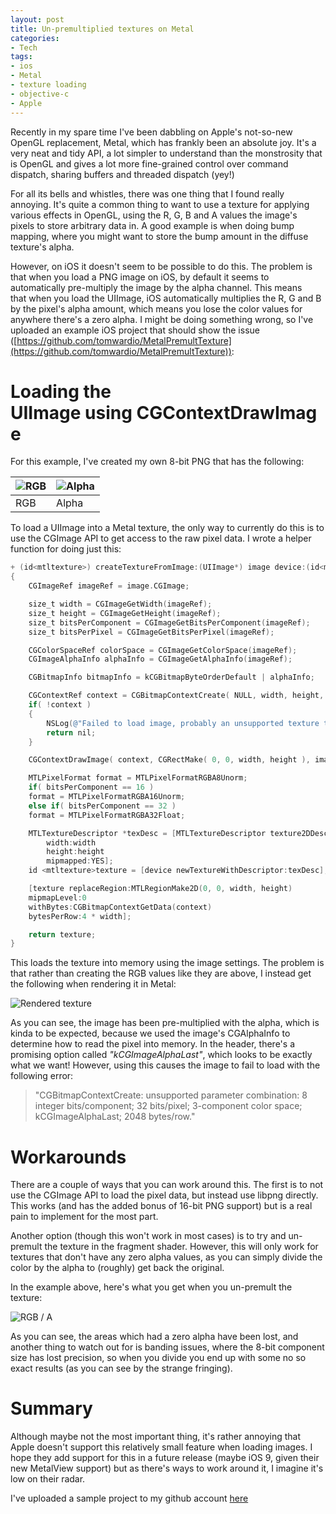 ```yaml
---
layout: post
title: Un-premultiplied textures on Metal
categories:
- Tech
tags:
- ios
- Metal
- texture loading
- objective-c
- Apple
---
```

Recently in my spare time I've been dabbling on Apple's not-so-new OpenGL replacement, Metal, which has frankly been an absolute joy. It's a very neat and tidy API, a lot simpler to understand than the monstrosity that is OpenGL and gives a lot more fine-grained control over command dispatch, sharing buffers and threaded dispatch (yey!)

For all its bells and whistles, there was one thing that I found really annoying. It's quite a common thing to want to use a texture for applying various effects in OpenGL, using the R, G, B and A values the image's pixels to store arbitrary data in. A good example is when doing bump mapping, where you might want to store the bump amount in the diffuse texture's alpha.

However, on iOS it doesn't seem to be possible to do this. The problem is that when you load a PNG image on iOS, by default it seems to automatically pre-multiply the image by the alpha channel. This means that when you load the UIImage, iOS automatically multiplies the R, G and B by the pixel's alpha amount, which means you lose the color values for anywhere there's a zero alpha. I might be doing something wrong, so I've uploaded an example iOS project that should show the issue ([https://github.com/tomwardio/MetalPremultTexture](https://github.com/tomwardio/MetalPremultTexture)):

# Loading the UIImage using CGContextDrawImage

For this example, I've created my own 8-bit PNG that has the following:

![RGB](http://tomjbward.co.uk/wp-content/uploads/2015/07/texture.png) | ![Alpha](http://tomjbward.co.uk/wp-content/uploads/2015/07/alpha-300x300.png)
------------- | -------------
RGB           | Alpha

To load a UIImage into a Metal texture, the only way to currently do this is to use the CGImage API to get access to the raw pixel data. I wrote a helper function for doing just this:

```objective-c
+ (id<mtltexture>) createTextureFromImage:(UIImage*) image device:(id<mtldevice>) device
{
    CGImageRef imageRef = image.CGImage;

    size_t width = CGImageGetWidth(imageRef);
    size_t height = CGImageGetHeight(imageRef);
    size_t bitsPerComponent = CGImageGetBitsPerComponent(imageRef);
    size_t bitsPerPixel = CGImageGetBitsPerPixel(imageRef);

    CGColorSpaceRef colorSpace = CGImageGetColorSpace(imageRef);
    CGImageAlphaInfo alphaInfo = CGImageGetAlphaInfo(imageRef);

    CGBitmapInfo bitmapInfo = kCGBitmapByteOrderDefault | alphaInfo;

    CGContextRef context = CGBitmapContextCreate( NULL, width, height, bitsPerComponent, (bitsPerPixel / 8) * width, colorSpace, bitmapInfo);
    if( !context )
    {
        NSLog(@"Failed to load image, probably an unsupported texture type");
        return nil;
    }

    CGContextDrawImage( context, CGRectMake( 0, 0, width, height ), image.CGImage );

    MTLPixelFormat format = MTLPixelFormatRGBA8Unorm;
    if( bitsPerComponent == 16 )
    format = MTLPixelFormatRGBA16Unorm;
    else if( bitsPerComponent == 32 )
    format = MTLPixelFormatRGBA32Float;

    MTLTextureDescriptor *texDesc = [MTLTextureDescriptor texture2DDescriptorWithPixelFormat:format
        width:width
        height:height
        mipmapped:YES];
    id <mtltexture>texture = [device newTextureWithDescriptor:texDesc];

    [texture replaceRegion:MTLRegionMake2D(0, 0, width, height)
    mipmapLevel:0
    withBytes:CGBitmapContextGetData(context)
    bytesPerRow:4 * width];

    return texture;
}
```

This loads the texture into memory using the image settings. The problem is that rather than creating the RGB values like they are above, I instead get the following when rendering it in Metal:

![Rendered texture](http://tomjbward.co.uk/wp-content/uploads/2015/07/result-300x300.png)

As you can see, the image has been pre-multiplied with the alpha, which is kinda to be expected, because we used the image's CGAlphaInfo to determine how to read the pixel into memory. In the header, there's a promising option called _"kCGImageAlphaLast"_, which looks to be exactly what we want! However, using this causes the image to fail to load with the following error:

> "CGBitmapContextCreate: unsupported parameter combination: 8 integer bits/component; 32 bits/pixel; 3-component color space; kCGImageAlphaLast; 2048 bytes/row."

# Workarounds

There are a couple of ways that you can work around this. The first is to not use the CGImage API to load the pixel data, but instead use libpng directly. This works (and has the added bonus of 16-bit PNG support) but is a real pain to implement for the most part.

Another option (though this won't work in most cases) is to try and un-premult the texture in the fragment shader. However, this will only work for textures that don't have any zero alpha values, as you can simply divide the color by the alpha to (roughly) get back the original.

In the example above, here's what you get when you un-premult the texture:

![RGB / A](http://tomjbward.co.uk/wp-content/uploads/2015/07/unpremult-300x300.png)

As you can see, the areas which had a zero alpha have been lost, and another thing to watch out for is banding issues, where the 8-bit component size has lost precision, so when you divide you end up with some no so exact results (as you can see by the strange fringing).

# Summary

Although maybe not the most important thing, it's rather annoying that Apple doesn't support this relatively small feature when loading images. I hope they add support for this in a future release (maybe iOS 9, given their new MetalView support) but as there's ways to work around it, I imagine it's low on their radar.

I've uploaded a sample project to my github account [here](https://github.com/tomwardio/MetalPremultTexture)
